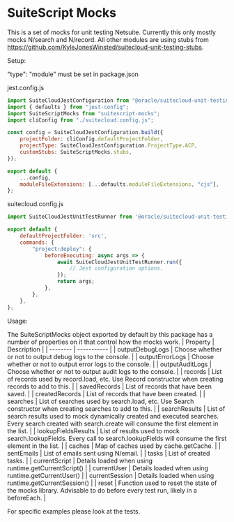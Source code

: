 # SuiteScript Mocks

This is a set of mocks for unit testing Netsuite. Currently this only mostly mocks N/search and N/record. All other modules are using stubs from https://github.com/KyleJonesWinsted/suitecloud-unit-testing-stubs.


Setup:

"type": "module" must be set in package.json
  
jest.config.js
```js
import SuiteCloudJestConfiguration from "@oracle/suitecloud-unit-testing/jest-configuration/SuiteCloudJestConfiguration.js";
import { defaults } from "jest-config";
import SuiteScriptMocks from "suitescript-mocks";
import cliConfig from "./suitecloud.config.js";

const config = SuiteCloudJestConfiguration.build({
	projectFolder: cliConfig.defaultProjectFolder,
	projectType: SuiteCloudJestConfiguration.ProjectType.ACP,
	customStubs: SuiteScriptMocks.stubs,
});

export default {
	...config,
	moduleFileExtensions: [...defaults.moduleFileExtensions, "cjs"],
};
```

suitecloud.config.js
```js
import SuiteCloudJestUnitTestRunner from '@oracle/suitecloud-unit-testing/services/SuiteCloudJestUnitTestRunner.js';

export default {
	defaultProjectFolder: 'src',
	commands: {
		"project:deploy": {
			beforeExecuting: async args => {
				await SuiteCloudJestUnitTestRunner.run({
					// Jest configuration options.
				});
				return args;
			},
		},
	},
};
```

Usage:

The SuiteScriptMocks object exported by default by this package has a number of properties on it that control how the mocks work.
| Property | Description |
| -------- | ----------- |
| outputDebugLogs | Choose whether or not to output debug logs to the console. |
| outputErrorLogs | Choose whether or not to output error logs to the console. |
| outputAuditLogs | Choose whether or not to output audit logs to the console. |
| records | List of records used by record.load, etc. Use Record constructor when creating records to add to this. |
| savedRecords | List of records that have been saved. |
| createdRecords | List of records that have been created. |
| searches | List of searches used by search.load, etc. Use Search constructor when creating searches to add to this. |
| searchResults | List of search results used to mock dynamically created and executed searches. Every search created with search.create will consume the first element in the list. |
| lookupFieldsResults | List of results used to mock search.lookupFields. Every call to search.lookupFields will consume the first element in the list. |
| caches | Map of caches used by cache.getCache. |
| sentEmails | List of emails sent using N/email. |
| tasks | List of created tasks. |
| currentScript | Details loaded when using runtime.getCurrentScript() |
| currentUser | Details loaded when using runtime.getCurrentUser() |
| currentSession | Details loaded when using runtime.getCurrentSession() |
| reset | Function used to reset the state of the mocks library. Advisable to do before every test run, likely in a beforeEach. |

For specific examples please look at the tests.